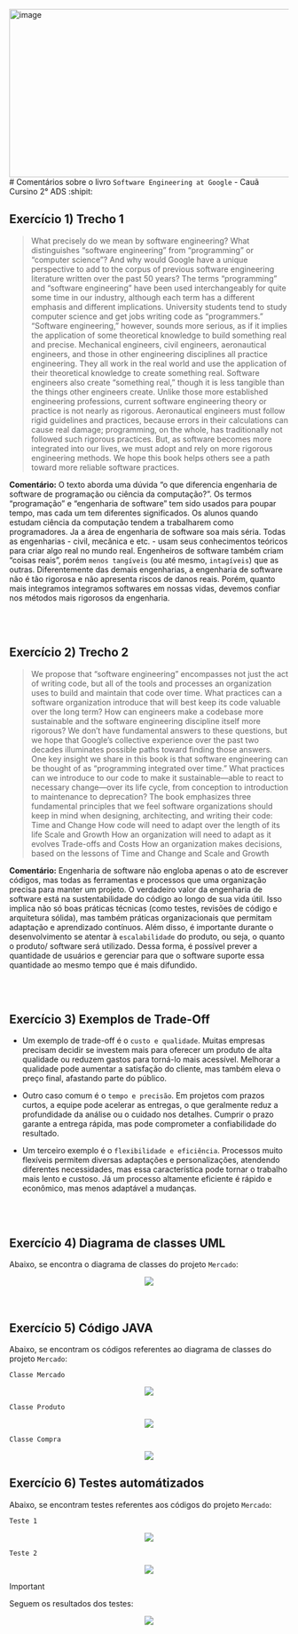 <img width="940" height="303" alt="image" src="https://github.com/user-attachments/assets/69209dd8-b329-4e39-9d20-29101b5e6b74" /># Comentários sobre o livro `Software Engineering at Google` - Cauã Cursino 2° ADS :shipit:

## Exercício 1) Trecho 1
> What precisely do we mean by software engineering? What distinguishes “software engineering” from “programming” or “computer science”? And why would Google have a unique perspective to add to the corpus of previous software engineering literature written over the past 50 years? The terms “programming” and “software engineering” have been used interchangeably for quite some time in our industry, although each term has a different emphasis and different implications. University students tend to study computer science and get jobs writing code as “programmers.” “Software engineering,” however, sounds more serious, as if it implies the application of some theoretical knowledge to build something real and precise. Mechanical engineers, civil engineers, aeronautical engineers, and those in other engineering disciplines all practice engineering. They all work in the real world and use the application of their theoretical knowledge to create something real. Software engineers also create “something real,” though it is less tangible than the things other engineers create. Unlike those more established engineering professions, current software engineering theory or practice is not nearly as rigorous. Aeronautical engineers must follow rigid guidelines and practices, because errors in their calculations can cause real damage; programming, on the whole, has traditionally not followed such rigorous practices. But, as software becomes more integrated into our lives, we must adopt and rely on more rigorous engineering methods. We hope this book helps others see a path toward more reliable software practices.

**Comentário:** O texto aborda uma dúvida “o que diferencia engenharia de software de programação ou ciência da computação?”. Os termos “programação” e “engenharia de software” tem sido usados para poupar tempo, mas cada um tem diferentes significados. Os alunos quando estudam ciência da computação tendem a trabalharem como programadores. Ja a área de engenharia de software soa mais séria. Todas as engenharias - civil, mecânica e etc. - usam seus conhecimentos teóricos para criar algo real no mundo real. 
Engenheiros de software também criam “coisas reais”, porém `menos tangíveis` (ou até mesmo, `intagíveis`) que as outras. Diferentemente das demais engenharias, a engenharia de software não é tão rigorosa e não apresenta riscos de danos reais. Porém, quanto mais integramos integramos softwares em nossas vidas, devemos confiar nos métodos mais rigorosos da engenharia. 

<br>
<br>

## Exercício 2) Trecho 2
> We propose that “software engineering” encompasses not just the act of writing code, but all of the tools and processes an organization uses to build and maintain that code over time. What practices can a software organization introduce that will best keep its code valuable over the long term? How can engineers make a codebase more sustainable and the software engineering discipline itself more rigorous? We don’t have fundamental answers to these questions, but we hope that Google’s collective experience over the past two decades illuminates possible paths toward finding those answers. One key insight we share in this book is that software engineering can be thought of as “programming integrated over time.” What practices can we introduce to our code to make it sustainable—able to react to necessary change—over its life cycle, from conception to introduction to maintenance to deprecation?
> The book emphasizes three fundamental principles that we feel software organizations should keep in mind when designing, architecting, and writing their code:
> Time and Change
> How code will need to adapt over the length of its life
> Scale and Growth
> How an organization will need to adapt as it evolves
> Trade-offs and Costs
> How an organization makes decisions, based on the lessons of Time and Change and Scale and Growth

**Comentário:** Engenharia de software não engloba apenas o ato de escrever códigos, mas todas as ferramentas e processos que uma organização precisa para manter um projeto. O verdadeiro valor da engenharia de software está na sustentabilidade do código ao longo de sua vida útil. Isso implica não só boas práticas técnicas (como testes, revisões de código e arquitetura sólida), mas também práticas organizacionais que permitam adaptação e aprendizado contínuos. Além disso, é importante durante o desenvolvimento se atentar à `escalabilidade` do produto, ou seja, o quanto o produto/ software será utilizado. Dessa forma, é possível prever a quantidade de usuários e gerenciar para que o software suporte essa quantidade ao mesmo tempo que é mais difundido.

<br>
<br>

## Exercício 3) Exemplos de Trade-Off

* Um exemplo de trade-off é o `custo e qualidade`. Muitas empresas precisam decidir se investem mais para oferecer um produto de alta qualidade ou reduzem gastos para torná-lo mais acessível. Melhorar a qualidade pode aumentar a satisfação do cliente, mas também eleva o preço final, afastando parte do público.

* Outro caso comum é o `tempo e precisão`. Em projetos com prazos curtos, a equipe pode acelerar as entregas, o que geralmente reduz a profundidade da análise ou o cuidado nos detalhes. Cumprir o prazo garante a entrega rápida, mas pode comprometer a confiabilidade do resultado.

* Um terceiro exemplo é o `flexibilidade e eficiência`. Processos muito flexíveis permitem diversas adaptações e personalizações, atendendo diferentes necessidades, mas essa característica pode tornar o trabalho mais lento e custoso. Já um processo altamente eficiente é rápido e econômico, mas menos adaptável a mudanças.

<br>
<br>

## Exercício 4) Diagrama de classes UML
Abaixo, se encontra o diagrama de classes do projeto `Mercado`:
<p></p>
<div align="center"><img src="./img/Mercado.drawio (1).png"></div>

<br>
<br>

## Exercício 5) Código JAVA
Abaixo, se encontram os códigos referentes ao diagrama de classes do projeto `Mercado`:
<p></p>

`Classe Mercado`
<div align="center"><img src="./img/class_Mercado.png"></div>

`Classe Produto`
<div align="center"><img src="./img/class_Produto.png"></div>

`Classe Compra`
<div align="center"><img src="./img/class_Compra.png"></div>


## Exercício 6) Testes automátizados
Abaixo, se encontram testes referentes aos códigos do projeto `Mercado`:

`Teste 1`
<div align="center"><img src="./img/class_Teste.png"></div>

`Teste 2`
<div align="center"><img src="./img/class_Teste2.png"></div>


> [!IMPORTANT]
> Seguem os resultados dos testes:

<div align="center"><img src="./img/class_Teste2.png"></div>



